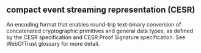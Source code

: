 ## compact event streaming representation (CESR)

An encoding format that enables round-trip text-binary conversion of concatenated cryptographic primitives and general data types, as defined by the CESR specification and CESR Proof Signature specification.  See WebOfTrust glossary for more detail.

